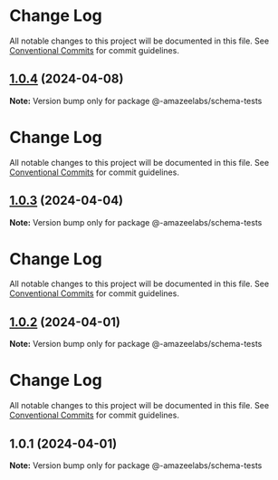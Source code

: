 # Change Log

All notable changes to this project will be documented in this file. See
[Conventional Commits](https://conventionalcommits.org) for commit guidelines.

## [1.0.4](https://github.com/AmazeeLabs/silverback-mono/compare/@-amazeelabs/schema-tests@1.0.3...@-amazeelabs/schema-tests@1.0.4) (2024-04-08)

**Note:** Version bump only for package @-amazeelabs/schema-tests

# Change Log

All notable changes to this project will be documented in this file. See
[Conventional Commits](https://conventionalcommits.org) for commit guidelines.

## [1.0.3](https://github.com/AmazeeLabs/silverback-mono/compare/@-amazeelabs/schema-tests@1.0.2...@-amazeelabs/schema-tests@1.0.3) (2024-04-04)

**Note:** Version bump only for package @-amazeelabs/schema-tests

# Change Log

All notable changes to this project will be documented in this file. See
[Conventional Commits](https://conventionalcommits.org) for commit guidelines.

## [1.0.2](https://github.com/AmazeeLabs/silverback-mono/compare/@-amazeelabs/schema-tests@1.0.1...@-amazeelabs/schema-tests@1.0.2) (2024-04-01)

**Note:** Version bump only for package @-amazeelabs/schema-tests

# Change Log

All notable changes to this project will be documented in this file. See
[Conventional Commits](https://conventionalcommits.org) for commit guidelines.

## 1.0.1 (2024-04-01)

**Note:** Version bump only for package @-amazeelabs/schema-tests
